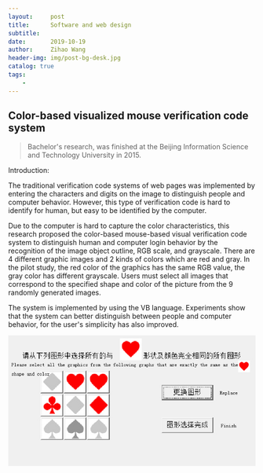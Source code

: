 ```yaml
---
layout:     post
title:      Software and web design
subtitle:   
date:       2019-10-19
author:     Zihao Wang
header-img: img/post-bg-desk.jpg
catalog: true
tags:
    - 
---
```


## Color-based visualized mouse verification code system
>Bachelor's research, was finished at the Beijing Information Science and Technology University in 2015.

Introduction:

The traditional verification code systems of web pages was implemented by entering the characters and digits on the image to distinguish people and computer behavior. However, this type of verification code is hard to identify for human, but easy to be identified by the computer.

Due to the computer is hard to capture the color characteristics, this research proposed the color-based mouse-based visual verification code system to distinguish human and computer login behavior by the recognition of the image object outline, RGB scale, and grayscale. There are 4 different graphic images and 2 kinds of colors which are red and gray. In the pilot study, the red color of the graphics has the same RGB value, the gray color has different grayscale. Users must select all images that correspond to the specified shape and color of the picture from the 9 randomly generated images.

The system is implemented by using the VB language. Experiments show that the system can better distinguish between people and computer behavior, for the user's simplicity has also improved.

![](https://raw.githubusercontent.com/wangzh3/wangzh3.github.io/master/upload/code.jpg)